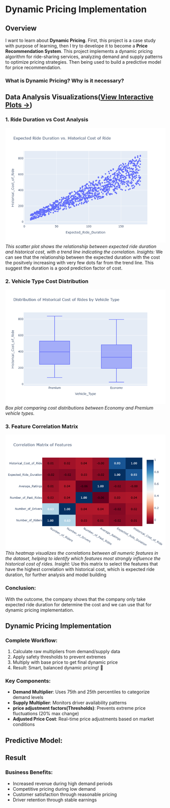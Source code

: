 # Dynamic Pricing Implementation

## Overview
I want to learn about **Dynamic Pricing**. First, this project is a case study with purpose of learning, then I try to develope it to become a **Price Recommendation System**.
This project implements a dynamic pricing algorithm for ride-sharing services, analyzing demand and supply patterns to optimize pricing strategies. Then being used to build a predictive model for price recommendation.

### What is Dynamic Pricing? Why is it necessary?

## Data Analysis Visualizations(**[View Interactive Plots →](https://NguyenThuan-data.github.io/Dynamic_Pricing_Strategy/)**)

### 1. Ride Duration vs Cost Analysis
![Scatter Plot](plots/scatter_plot.png)
*This scatter plot shows the relationship between expected ride duration and historical cost, with a trend line indicating the correlation.*
*Insights:* We can see that the relationship between the expected duration with the cost the positvely increasing with very few dots far from the trend line. This suggest the duration is a good prediction factor of cost.

### 2. Vehicle Type Cost Distribution
![Box Plot](plots/box_plot.png)
*Box plot comparing cost distributions between Economy and Premium vehicle types.*

### 3. Feature Correlation Matrix
![Correlation Matrix](plots/correlation_heatmap.png)
*This heatmap visualizes the correlations between all numeric features in the dataset, helping to identify which features most strongly influence the historical cost of rides.*
*Insight:* Use this matrix to select the features that have the highest correlation with historical cost, which is expected ride duration, for further analysis and model building

### Conclusion:
With the outcome, the company shows that the company only take expected ride duration for determine the cost and we can use that for dynamic pricing implementation. 

## Dynamic Pricing Implementation

### Complete Workflow:
1. Calculate raw multipliers from demand/supply data
2. Apply safety thresholds to prevent extremes
3. Multiply with base price to get final dynamic price
4. Result: Smart, balanced dynamic pricing! 🎯

### Key Components:
- **Demand Multiplier**: Uses 75th and 25th percentiles to categorize demand levels
- **Supply Multiplier**: Monitors driver availability patterns
- **price adjustment factors(Thresholds)**: Prevents extreme price fluctuations (20% max change)
- **Adjusted Price Cost**: Real-time price adjustments based on market conditions


## Predictive Model:

## Result
### Business Benefits:
- Increased revenue during high demand periods
- Competitive pricing during low demand
- Customer satisfaction through reasonable pricing
- Driver retention through stable earnings
